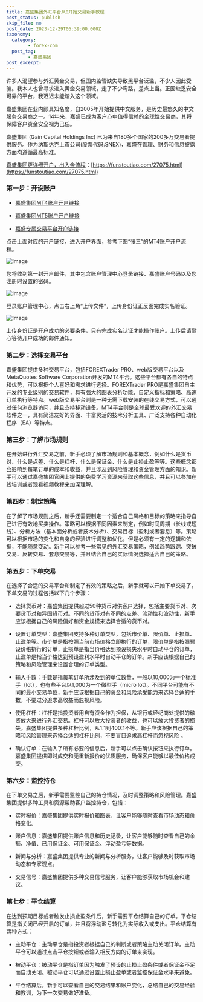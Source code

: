 ```yaml
---
title: 嘉盛集团外汇平台从0开始交易新手教程
post_status: publish
skip_file: no
post_date: 2023-12-29T06:39:00.000Z
taxonomy:
  category:
        - forex-com
  post_tag:
        - 嘉盛集团
post_excerpt: 
---
```

许多人渴望参与外汇黄金交易，但国内监管缺失导致黑平台泛滥，不少人因此受骗。我本人也曾寻求进入黄金交易领域，走了不少弯路，差点上当。正因缺乏安全可靠的平台，我迟迟未能踏入这个领域。

嘉盛集团在业内颇具知名度，自2005年开始提供中文服务，是历史最悠久的中文服务交易商之一。14年来，嘉盛已成为客户心中值得信赖的全球性交易商，其将保障客户资金安全视为己任。

嘉盛集团 (Gain Capital Holdings Inc) 已为来自180多个国家的200多万交易者提供服务。作为纳斯达克上市公司(股票代码:SNEX)，嘉盛在管理、财务和信息披露方面均遵循最高标准。

[嘉盛集团更详细开户，出入金流程](https://funstoutiao.com/27075.html)：[https://funstoutiao.com/27075.html](https://funstoutiao.com/27075.html)

### 第一步：开设账户

* [嘉盛集团MT4账户开户链接](https://s.ssgg.net/jsmt4)

* [嘉盛集团MT5账户开户链接](https://s.ssgg.net/jsmt5)

* [嘉盛专属交易平台开户链接](https://s.ssgg.net/js)

点击上面对应的开户链接，进入开户界面，参考下图“张三”的MT4账户开户流程。

![Image](https://prod-files-secure.s3.us-west-2.amazonaws.com/39ed1227-6d7d-4570-be36-9ccd4a2c4241/7a167aea-686b-400d-af59-4e18eb607a40/640.png?X-Amz-Algorithm=AWS4-HMAC-SHA256&X-Amz-Content-Sha256=UNSIGNED-PAYLOAD&X-Amz-Credential=ASIAZI2LB4662TF675AO%2F20250130%2Fus-west-2%2Fs3%2Faws4_request&X-Amz-Date=20250130T221309Z&X-Amz-Expires=3600&X-Amz-Security-Token=IQoJb3JpZ2luX2VjEKb%2F%2F%2F%2F%2F%2F%2F%2F%2F%2FwEaCXVzLXdlc3QtMiJGMEQCIFaXuEV3lebyEkMI9gwVuGkFm3fmIBcaNHNf7yY9L0NVAiB4xIp%2F5u5kqdMJI8tyBmgh4BN5YBASWZ1SGZwIYnoP4SqIBAiv%2F%2F%2F%2F%2F%2F%2F%2F%2F%2F8BEAAaDDYzNzQyMzE4MzgwNSIMrLini22Mq6XdPE8pKtwD5XuCLfD19KJMPXkfan05WqHbq7GUnynV2XaIaiQ61iyvCmaE%2BRivRaixuRLO2WeYTQ%2FTXuSNbO4tEI6czq1adJDRowePIxv0%2FtKDwPHzyk93QlaMjjFPzPaRd8Bcv4mrpZ6Ko9nRxTgFiIWF4mgMZI7WkSID8ZItHvLE61gQlBE6OqZHRnCK%2BX%2B7jZ8rltFYeyEMsJQmy715VHFKnk6Or2GZdKluIsbpiylczTyZlqtf4TyeShDGPno2Sgk1PUrfiYze3JlhGCYnOVeYlj7piSMLcAr5kTbHLawA5SdaqRJVi8i44r899%2FN6yM3ziZAq94LwXBYUxSFBsco0R4orSg48cA7YEvkL7w4scpFZhwniuty994RIsrJmOkjnJcqV9wIMdhwSed%2FfJO9zpLGlMC2NIOWmVwBaYEBVqAfyGyYnu57g25K0pETwy%2Ba8MHqEeHlXYz8NNfL9jvw0eX8Lth0Dlg5AhTJ1TM7qXQhHUbKTu9ZS%2FnDFth%2B%2F3sXmrlUxZrSbeOvSsH29DPtEv9Jg8xYBHhg3uXj177pnQwfIFwrIh4nm5yBDoUR6pxT7Cnpm6DMVRIyWCrDhwyW86BUti7p1kRJYuslkLdux6pRpU5Bc8Q5fs5aQCdLy7vUwh%2BHvvAY6pgH67u9Z2EdzyPAr%2F0VpojAp8RDX7qyyoljw7v%2Bh5dLIeINMWMZw8otmv%2FLd4CyQMhstHpIhF5i4vBBf9UIGDuChZ2vUAnpIGiR3Dy9ODW%2Bd5xoLmSAuwxTjqv4PiCsXQdPtoPujYhrn7%2FbHzpSZVd6XYP7LP%2BGRUW3CvjUMyHOWWewC5pHgw6DprOSZw0SuvEGYTprO%2FB2kNMP6qLIzoxsmk8ROQdaq&X-Amz-Signature=25dc85bdd238b69ca0dca0e12e8549cebb76b35c8c8d168d3322559bd878fa34&X-Amz-SignedHeaders=host&x-id=GetObject)

您将收到第一封开户邮件，其中包含账户管理中心登录链接、嘉盛账户号码以及您注册时设置的密码。

![Image](https://prod-files-secure.s3.us-west-2.amazonaws.com/39ed1227-6d7d-4570-be36-9ccd4a2c4241/eaa1c6b3-2877-4284-a0e1-530e222c27fb/image.png?X-Amz-Algorithm=AWS4-HMAC-SHA256&X-Amz-Content-Sha256=UNSIGNED-PAYLOAD&X-Amz-Credential=ASIAZI2LB4662TF675AO%2F20250130%2Fus-west-2%2Fs3%2Faws4_request&X-Amz-Date=20250130T221309Z&X-Amz-Expires=3600&X-Amz-Security-Token=IQoJb3JpZ2luX2VjEKb%2F%2F%2F%2F%2F%2F%2F%2F%2F%2FwEaCXVzLXdlc3QtMiJGMEQCIFaXuEV3lebyEkMI9gwVuGkFm3fmIBcaNHNf7yY9L0NVAiB4xIp%2F5u5kqdMJI8tyBmgh4BN5YBASWZ1SGZwIYnoP4SqIBAiv%2F%2F%2F%2F%2F%2F%2F%2F%2F%2F8BEAAaDDYzNzQyMzE4MzgwNSIMrLini22Mq6XdPE8pKtwD5XuCLfD19KJMPXkfan05WqHbq7GUnynV2XaIaiQ61iyvCmaE%2BRivRaixuRLO2WeYTQ%2FTXuSNbO4tEI6czq1adJDRowePIxv0%2FtKDwPHzyk93QlaMjjFPzPaRd8Bcv4mrpZ6Ko9nRxTgFiIWF4mgMZI7WkSID8ZItHvLE61gQlBE6OqZHRnCK%2BX%2B7jZ8rltFYeyEMsJQmy715VHFKnk6Or2GZdKluIsbpiylczTyZlqtf4TyeShDGPno2Sgk1PUrfiYze3JlhGCYnOVeYlj7piSMLcAr5kTbHLawA5SdaqRJVi8i44r899%2FN6yM3ziZAq94LwXBYUxSFBsco0R4orSg48cA7YEvkL7w4scpFZhwniuty994RIsrJmOkjnJcqV9wIMdhwSed%2FfJO9zpLGlMC2NIOWmVwBaYEBVqAfyGyYnu57g25K0pETwy%2Ba8MHqEeHlXYz8NNfL9jvw0eX8Lth0Dlg5AhTJ1TM7qXQhHUbKTu9ZS%2FnDFth%2B%2F3sXmrlUxZrSbeOvSsH29DPtEv9Jg8xYBHhg3uXj177pnQwfIFwrIh4nm5yBDoUR6pxT7Cnpm6DMVRIyWCrDhwyW86BUti7p1kRJYuslkLdux6pRpU5Bc8Q5fs5aQCdLy7vUwh%2BHvvAY6pgH67u9Z2EdzyPAr%2F0VpojAp8RDX7qyyoljw7v%2Bh5dLIeINMWMZw8otmv%2FLd4CyQMhstHpIhF5i4vBBf9UIGDuChZ2vUAnpIGiR3Dy9ODW%2Bd5xoLmSAuwxTjqv4PiCsXQdPtoPujYhrn7%2FbHzpSZVd6XYP7LP%2BGRUW3CvjUMyHOWWewC5pHgw6DprOSZw0SuvEGYTprO%2FB2kNMP6qLIzoxsmk8ROQdaq&X-Amz-Signature=8952f45ceb25bc7e1626bd95f7d4a7969405e27fe0390654ff93f2afcfef009c&X-Amz-SignedHeaders=host&x-id=GetObject)

登录账户管理中心，点击右上角“上传文件”，上传身份证正反面完成实名验证。

![Image](https://prod-files-secure.s3.us-west-2.amazonaws.com/39ed1227-6d7d-4570-be36-9ccd4a2c4241/54090639-09fc-46b4-a135-e0289f707147/image.png?X-Amz-Algorithm=AWS4-HMAC-SHA256&X-Amz-Content-Sha256=UNSIGNED-PAYLOAD&X-Amz-Credential=ASIAZI2LB4662TF675AO%2F20250130%2Fus-west-2%2Fs3%2Faws4_request&X-Amz-Date=20250130T221309Z&X-Amz-Expires=3600&X-Amz-Security-Token=IQoJb3JpZ2luX2VjEKb%2F%2F%2F%2F%2F%2F%2F%2F%2F%2FwEaCXVzLXdlc3QtMiJGMEQCIFaXuEV3lebyEkMI9gwVuGkFm3fmIBcaNHNf7yY9L0NVAiB4xIp%2F5u5kqdMJI8tyBmgh4BN5YBASWZ1SGZwIYnoP4SqIBAiv%2F%2F%2F%2F%2F%2F%2F%2F%2F%2F8BEAAaDDYzNzQyMzE4MzgwNSIMrLini22Mq6XdPE8pKtwD5XuCLfD19KJMPXkfan05WqHbq7GUnynV2XaIaiQ61iyvCmaE%2BRivRaixuRLO2WeYTQ%2FTXuSNbO4tEI6czq1adJDRowePIxv0%2FtKDwPHzyk93QlaMjjFPzPaRd8Bcv4mrpZ6Ko9nRxTgFiIWF4mgMZI7WkSID8ZItHvLE61gQlBE6OqZHRnCK%2BX%2B7jZ8rltFYeyEMsJQmy715VHFKnk6Or2GZdKluIsbpiylczTyZlqtf4TyeShDGPno2Sgk1PUrfiYze3JlhGCYnOVeYlj7piSMLcAr5kTbHLawA5SdaqRJVi8i44r899%2FN6yM3ziZAq94LwXBYUxSFBsco0R4orSg48cA7YEvkL7w4scpFZhwniuty994RIsrJmOkjnJcqV9wIMdhwSed%2FfJO9zpLGlMC2NIOWmVwBaYEBVqAfyGyYnu57g25K0pETwy%2Ba8MHqEeHlXYz8NNfL9jvw0eX8Lth0Dlg5AhTJ1TM7qXQhHUbKTu9ZS%2FnDFth%2B%2F3sXmrlUxZrSbeOvSsH29DPtEv9Jg8xYBHhg3uXj177pnQwfIFwrIh4nm5yBDoUR6pxT7Cnpm6DMVRIyWCrDhwyW86BUti7p1kRJYuslkLdux6pRpU5Bc8Q5fs5aQCdLy7vUwh%2BHvvAY6pgH67u9Z2EdzyPAr%2F0VpojAp8RDX7qyyoljw7v%2Bh5dLIeINMWMZw8otmv%2FLd4CyQMhstHpIhF5i4vBBf9UIGDuChZ2vUAnpIGiR3Dy9ODW%2Bd5xoLmSAuwxTjqv4PiCsXQdPtoPujYhrn7%2FbHzpSZVd6XYP7LP%2BGRUW3CvjUMyHOWWewC5pHgw6DprOSZw0SuvEGYTprO%2FB2kNMP6qLIzoxsmk8ROQdaq&X-Amz-Signature=773bc9c5d496b7427266b2d21bb549dc2464e7264677de6a2ca8cd57c80774ca&X-Amz-SignedHeaders=host&x-id=GetObject)

上传身份证是开户成功的必要条件，只有完成实名认证才能操作账户。上传后请耐心等待开户成功的邮件通知。

### 第二步：选择交易平台

嘉盛集团提供多种交易平台，包括FOREXTrader PRO、web版交易平台以及MetaQuotes Software Corporation开发的MT4平台。这些平台都有各自的特点和优势，可以根据个人喜好和需求进行选择。FOREXTrader PRO是嘉盛集团自主开发的专业级别的交易软件，具有强大的图表分析功能、自定义指标和策略、高速订单执行等特点。web版交易平台则是一种无需下载安装的在线交易方式，可以通过任何浏览器访问，并且支持移动设备。MT4平台则是全球最受欢迎的外汇交易软件之一，具有简洁友好的界面、丰富灵活的技术分析工具、广泛支持各种自动化程序（EA）等特点。

### 第三步：了解市场规则

在开始进行外汇交易之前，新手必须了解市场规则和基本概念，例如什么是货币对、什么是点差、什么是杠杆、什么是保证金、什么是止损止盈等等。这些概念都会影响到每笔订单的成本和收益，并且涉及到风险管理和资金管理方面的知识。新手可以通过嘉盛集团官网上提供的免费学习资源来获取这些信息，并且可以参加在线培训或者观看视频教程来加深理解。

### 第四步：制定策略

在了解了市场规则之后，新手还需要制定一个适合自己风格和目标的策略来指导自己进行有效地买卖操作。策略可以根据不同因素来制定，例如时间周期（长线或短线）、分析方法（基本面分析或者技术分析）、交易目标（盈利或者套息）等。策略可以根据市场的变化和自身的经验进行调整和优化，但是必须有一定的逻辑和依据，不能随意变动。新手可以参考一些常见的外汇交易策略，例如趋势跟踪、突破交易、反转交易、套息交易等，并且结合自己的实际情况选择适合自己的策略。

### 第五步：下单交易

在选择了合适的交易平台和制定了有效的策略之后，新手就可以开始下单交易了。下单交易的过程包括以下几个步骤：

* 选择货币对：嘉盛集团提供超过50种货币对供客户选择，包括主要货币对、次要货币对和异国货币对。不同的货币对有不同的点差、流动性和波动性，新手应该根据自己的风险偏好和资金规模来选择合适的货币对。

* 设置订单类型：嘉盛集团支持多种订单类型，包括市价单、限价单、止损单、止盈单等。市价单是指按照当前市场价格立即执行的订单，限价单是指按照预设价格执行的订单，止损单是指当价格达到预设损失水平时自动平仓的订单，止盈单是指当价格达到预设盈利水平时自动平仓的订单。新手应该根据自己的策略和风险管理来设置合理的订单类型。

* 输入手数：手数是指每笔订单所涉及到的单位数量，一般以10,000为一个标准手（lot），也有些平台以1,000为一个微型手（micro lot）。不同平台可能有不同的最小交易单位，新手应该根据自己的资金和风险承受能力来选择合适的手数，不要过分追求高收益而忽视风险。

* 使用杠杆：杠杆是指投资者用自有资金作为担保，从银行或经纪商处提供的融资放大来进行外汇交易。杠杆可以放大投资者的收益，也可以放大投资者的损失。嘉盛集团提供多种杠杆比例，从1:1到400:1不等。新手应该根据自己的策略和风险管理来选择合适的杠杆比例，不要盲目追求高杠杆而忽视风险 。

* 确认订单：在输入了所有必要的信息后，新手可以点击确认按钮来执行订单。嘉盛集团提供即时成交和无重新报价的优质服务，确保客户能够以最佳价格成交。

### 第六步：监控持仓

在下单交易之后，新手需要监控自己的持仓情况，及时调整策略和风险管理。嘉盛集团提供多种工具和资源帮助客户监控持仓，包括：

* 实时报价：嘉盛集团提供实时报价和图表，让客户能够随时查看市场动态和价格变化。

* 账户信息：嘉盛集团提供账户信息和历史记录，让客户能够随时查看自己的余额、净值、已用保证金、可用保证金、浮动盈亏等数据。

* 新闻与分析：嘉盛集团提供专业的新闻与分析服务，让客户能够及时获取市场动态和专家观点。

* 交易信号：嘉盛集团提供多种交易信号服务，让客户能够获取市场机会和建议。

### 第七步：平仓结算

在达到预期目标或者触发止损止盈条件后，新手需要平仓结算自己的订单。平仓结算是指关闭已经开启的订单，并且将浮动盈亏转化为实际收入或支出。平仓结算有两种方式：

* 主动平仓：主动平仓是指投资者根据自己的判断或者策略主动关闭订单。主动平仓可以通过点击平仓按钮或者输入相反方向的订单来实现。

* 被动平仓：被动平仓是指订单因为触发了预设的止损止盈条件或者保证金不足而自动关闭。被动平仓可以通过设置止损止盈单或者监控保证金水平来避免。

* 平仓结算后，新手可以查看自己的交易结果和账户变化，总结自己的交易经验和教训，为下一次交易做好准备。